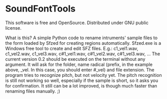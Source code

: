# SoundFontTools

This software is free and OpenSource. Distributed under GNU public license.

What is this?
A simple Python code to rename intruments' sample files to the form loaded by Sfzed for creating regions automatically. Sfzed.exe is a Windows free tool to create and edit SFZ files.
E.g.:
c1_vel1.wav, c1_vel2.wav, c1_vel3.wav, c#1_vel1.wav, c#1_vel2.wav, c#1_vel3.wav, ...
The current version 0.2 should be executed on the terminal without any argument. It will ask for the folder, name radical (prefix, in the example above, _vel. In this case, you should enter #_vel) and file extension. The program tries to recognize pitch, but not velocity yet. The pitch recognition is still not working so well, especially if the sample is short, so it asks you for confirmation. It still can be a lot improved, is though much faster than renaming files manually. ;)
